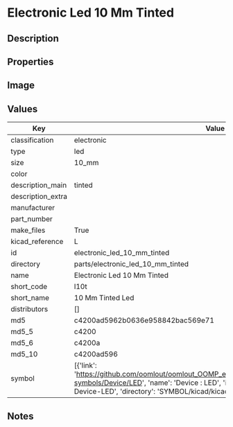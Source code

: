 # Electronic Led 10 Mm Tinted

## Description

## Properties


## Image


## Values

| Key | Value |
| --- | --- |
| classification | electronic |
| type | led |
| size | 10_mm |
| color |  |
| description_main | tinted |
| description_extra |  |
| manufacturer |  |
| part_number |  |
| make_files | True |
| kicad_reference | L |
| id | electronic_led_10_mm_tinted |
| directory | parts/electronic_led_10_mm_tinted |
| name | Electronic Led 10 Mm Tinted |
| short_code | l10t |
| short_name | 10 Mm Tinted Led |
| distributors | [] |
| md5 | c4200ad5962b0636e958842bac569e71 |
| md5_5 | c4200 |
| md5_6 | c4200a |
| md5_10 | c4200ad596 |
| symbol | [{'link': 'https://github.com/oomlout/oomlout_OOMP_eda_V2/tree/main/SYMBOL/kicad/kicad-symbols/Device/LED', 'name': 'Device : LED', 'id': 'SYMBOL-kicad-kicad-symbols-Device-LED', 'directory': 'SYMBOL/kicad/kicad-symbols/Device/LED/'}] |

## Notes

